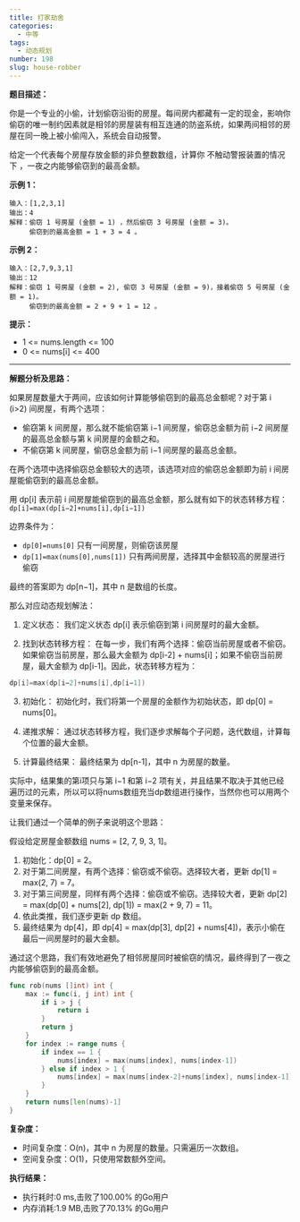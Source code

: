 ```yaml
---
title: 打家劫舍
categories:
  - 中等
tags:
  - 动态规划
number: 198
slug: house-robber
---
```


**题目描述：**

你是一个专业的小偷，计划偷窃沿街的房屋。每间房内都藏有一定的现金，影响你偷窃的唯一制约因素就是相邻的房屋装有相互连通的防盗系统，如果两间相邻的房屋在同一晚上被小偷闯入，系统会自动报警。

给定一个代表每个房屋存放金额的非负整数数组，计算你 不触动警报装置的情况下 ，一夜之内能够偷窃到的最高金额。

**示例 1：**
```
输入：[1,2,3,1]
输出：4
解释：偷窃 1 号房屋 (金额 = 1) ，然后偷窃 3 号房屋 (金额 = 3)。
     偷窃到的最高金额 = 1 + 3 = 4 。
```

**示例 2：**
```
输入：[2,7,9,3,1]
输出：12
解释：偷窃 1 号房屋 (金额 = 2), 偷窃 3 号房屋 (金额 = 9)，接着偷窃 5 号房屋 (金额 = 1)。
     偷窃到的最高金额 = 2 + 9 + 1 = 12 。
```

**提示：**
- 1 <= nums.length <= 100 
- 0 <= nums[i] <= 400

---
**解题分析及思路：**

如果房屋数量大于两间，应该如何计算能够偷窃到的最高总金额呢？对于第 i (i>2) 间房屋，有两个选项：
- 偷窃第 k 间房屋，那么就不能偷窃第 i−1 间房屋，偷窃总金额为前 i−2 间房屋的最高总金额与第 k 间房屋的金额之和。
- 不偷窃第 k 间房屋，偷窃总金额为前 i−1 间房屋的最高总金额。

在两个选项中选择偷窃总金额较大的选项，该选项对应的偷窃总金额即为前 i 间房屋能偷窃到的最高总金额。

用 dp[i] 表示前 i 间房屋能偷窃到的最高总金额，那么就有如下的状态转移方程：`dp[i]=max(dp[i−2]+nums[i],dp[i−1])`

边界条件为：
- `dp[0]=nums[0]`                 只有一间房屋，则偷窃该房屋
- `dp[1]=max(nums[0],nums[1])`    只有两间房屋，选择其中金额较高的房屋进行偷窃

最终的答案即为 dp[n−1]，其中 n 是数组的长度。

那么对应动态规划解法：

1. 定义状态： 我们定义状态 dp[i] 表示偷窃到第 i 间房屋时的最大金额。

2. 找到状态转移方程： 在每一步，我们有两个选择：偷窃当前房屋或者不偷窃。如果偷窃当前房屋，那么最大金额为 dp[i-2] + nums[i]；如果不偷窃当前房屋，最大金额为 dp[i-1]。因此，状态转移方程为：
```go
dp[i]=max(dp[i−2]+nums[i],dp[i−1])
```
3. 初始化： 初始化时，我们将第一个房屋的金额作为初始状态，即 dp[0] = nums[0]。

4. 递推求解： 通过状态转移方程，我们逐步求解每个子问题，迭代数组，计算每个位置的最大金额。

5. 计算最终结果： 最终结果为 dp[n-1]，其中 n 为房屋的数量。

实际中，结果集的第i项只与第 i−1 和第 i−2 项有关，并且结果不取决于其他已经遍历过的元素，所以可以将nums数组充当dp数组进行操作，当然你也可以用两个变量来保存。


让我们通过一个简单的例子来说明这个思路：

假设给定房屋金额数组 nums = [2, 7, 9, 3, 1]。

1. 初始化：dp[0] = 2。
2. 对于第二间房屋，有两个选择：偷窃或不偷窃。选择较大者，更新 dp[1] = max(2, 7) = 7。
3. 对于第三间房屋，同样有两个选择：偷窃或不偷窃。选择较大者，更新 dp[2] = max(dp[0] + nums[2], dp[1]) = max(2 + 9, 7) = 11。
4. 依此类推，我们逐步更新 dp 数组。
5. 最终结果为 dp[4]，即 dp[4] = max(dp[3], dp[2] + nums[4])，表示小偷在最后一间房屋时的最大金额。

通过这个思路，我们有效地避免了相邻房屋同时被偷窃的情况，最终得到了一夜之内能够偷窃到的最高金额。

```go
func rob(nums []int) int {
	max := func(i, j int) int {
		if i > j {
			return i
		}
		return j
	}
	for index := range nums {
		if index == 1 {
			nums[index] = max(nums[index], nums[index-1])
		} else if index > 1 {
			nums[index] = max(nums[index-2]+nums[index], nums[index-1])
		}
	}
	return nums[len(nums)-1]
}
```

**复杂度：**

- 时间复杂度：O(n)，其中 n 为房屋的数量。只需遍历一次数组。 
- 空间复杂度：O(1)，只使用常数额外空间。

**执行结果：**

- 执行耗时:0 ms,击败了100.00% 的Go用户
- 内存消耗:1.9 MB,击败了70.13% 的Go用户
